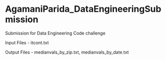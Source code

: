 # AgamaniParida_DataEngineeringSubmission
Submission for Data Engineering Code challenge


Input Files - itcont.txt

Output Files - medianvals_by_zip.txt, medianvals_by_date.txt

